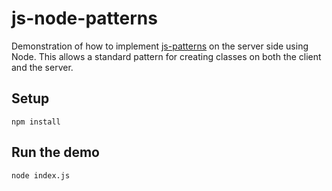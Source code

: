 js-node-patterns
================

Demonstration of how to implement [js-patterns][js-patterns] on the server side using Node. 
This allows a standard pattern for creating classes on both the client and the server.

## Setup 

`npm install`


## Run the demo
`node index.js`

<!-- links reference -->
[js-patterns]: https://github.com/andybry/js-patterns
